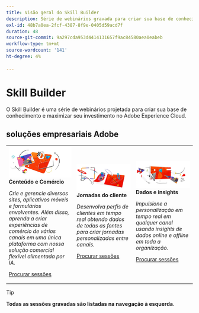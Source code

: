 ```yaml
---
title: Visão geral do Skill Builder
description: Série de webinários gravada para criar sua base de conhecimento e maximizar seu investimento no Adobe Experience Cloud.
exl-id: 48b7a0ea-2fcf-4387-8f9e-0405d59acd7f
duration: 48
source-git-commit: 9a297cda953d4414131657f9ac84580aea0eabeb
workflow-type: tm+mt
source-wordcount: '141'
ht-degree: 4%

---
```


# Skill Builder

O Skill Builder é uma série de webinários projetada para criar sua base de conhecimento e maximizar seu investimento no Adobe Experience Cloud.

## soluções empresariais Adobe

<table>
<tr>
  <td>
    <img alt="Conteúdo e Comércio" src="assets/commerce.png" />
    <div>
      <strong>Conteúdo e Comércio</strong>
    </div>
    <p>
    <em>Crie e gerencie diversos sites, aplicativos móveis e formulários envolventes. Além disso, aprenda a criar experiências de comércio de vários canais em uma única plataforma com nossa solução comercial flexível alimentada por IA.</em>
    <p>
    <a href="https://experienceleague.adobe.com/docs/events/skill-builder-recordings/content-and-commerce/overview.html" class="spectrum-Button spectrum-Button--outline spectrum-Button--primary spectrum-Button--sizeM">
      <span class="spectrum-Button-label has-no-wrap has-text-weight-bold">Procurar sessões</span>
    </a>
  </td>
  <td>
    <img alt="Jornadas do cliente" src="assets/customer-journey.png" />
    <div>
      <strong>Jornadas do cliente</strong>
    </div>
    <p>
    <em>Desenvolva perfis de clientes em tempo real obtendo dados de todas as fontes para criar jornadas personalizadas entre canais.</em>
    <p>
    <a href="https://experienceleague.adobe.com/docs/events/skill-builder-recordings/customer-journeys/overview.html" class="spectrum-Button spectrum-Button--outline spectrum-Button--primary spectrum-Button--sizeM">
      <span class="spectrum-Button-label has-no-wrap has-text-weight-bold">Procurar sessões</span>
    </a>
  </td>
  <td>
    <img alt="Dados e insights" src="assets/data-insights.png" />
    <div>
      <strong>Dados e insights</strong>
    </div>
    <p>
    <em>Impulsione a personalização em tempo real em qualquer canal usando insights de dados online e offline em toda a organização.</em>
    <p>
    <a href="https://experienceleague.adobe.com/docs/events/skill-builder-recordings/data-and-insights/overview.html" class="spectrum-Button spectrum-Button--outline spectrum-Button--primary spectrum-Button--sizeM">
      <span class="spectrum-Button-label has-no-wrap has-text-weight-bold">Procurar sessões</span>
    </a>
  </td>  
</tr>
</table>

>[!TIP]
>
>**Todas as sessões gravadas são listadas na navegação à esquerda**.
